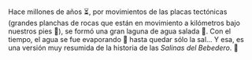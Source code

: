 Hace millones de años :hourglass_flowing_sand:, por movimientos de las placas tectónicas (grandes planchas de rocas que están en movimiento a kilómetros bajo nuestros pies :footprints:), se formó una gran laguna de agua salada :sunrise:. Con el tiempo, el agua se fue evaporando :dash: hasta quedar sólo la sal… Y esa, es una versión muy resumida de la historia de las  _Salinas del Bebedero_. :book:
